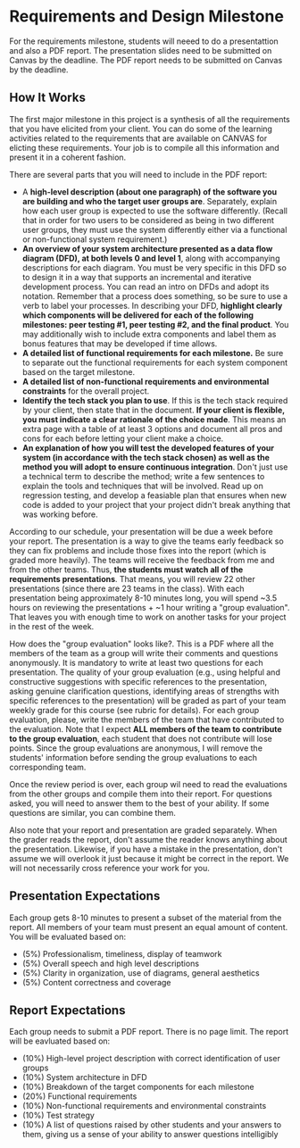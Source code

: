 
# Requirements and Design Milestone

For the requirements milestone, students will neeed to do a presentattion and also a PDF report. The presentation slides need to be submitted on Canvas by the deadline. The PDF report needs to be submitted on Canvas by the deadline.

## How It Works

The first major milestone in this project is a synthesis of all the requirements that you have elicited from your client. You can do some of the learning activities related to the requirements that are available on CANVAS for elicting these requirements. Your job is to compile all this information and present it in a coherent fashion. 

There are several parts that you will need to include in the PDF report:
- A **high-level description (about one paragraph) of the software you are building and who the target user groups are**. Separately, explain how each user group is expected to use the software differently. (Recall that in order for two users to be considered as being in two different user groups, they must use the system differently either via a functional or non-functional system requirement.)
- **An overview of your system architecture presented as a data flow diagram (DFD), at both levels 0 and level 1**, along with accompanying descriptions for each diagram. You must be very specific in this DFD so to design it in a way that supports an incremental and iterative development process. You can read an intro on DFDs and adopt its notation. Remember that a process does something, so be sure to use a verb to label your processes. In describing your DFD, **highlight clearly which components will be delivered for each of the following milestones: peer testing #1, peer testing #2, and the final product**. You may additionally wish to include extra components and label them as bonus features that may be developed if time allows.
- **A detailed list of functional requirements for each milestone.** Be sure to separate out the functional requirements for each system component based on the target milestone.
- **A detailed list of non-functional requirements and environmental constraints** for the overall project.
- **Identify the tech stack you plan to use**. If this is the tech stack required by your client, then state that in the document. **If your client is flexible, you must indicate a clear rationale of the choice made**. This means an extra page with a table of at least 3 options and document all pros and cons for each before letting your client make a choice.
- **An explanation of how you will test the developed features of your system (in accordance with the tech stack chosen) as well as the method you will adopt to ensure continuous integration**. Don't just use a technical term to describe the method; write a few sentences to explain the tools and techniques that will be involved. Read up on regression testing, and develop a feasiable plan that ensures when new code is added to your project that your project didn't break anything that was working before.

According to our schedule, your presentation will be due a week before your report. The presentation is a way to give the teams early feedback so they can fix problems and include those fixes into the report (which is graded more heavily). The teams will receive the feedback from me and from the other teams. Thus, **the students must watch all of the requirements presentations**. That means, you will review 22 other presentations (since there are 23 teams in the class). With each presentation being approximately 8-10 minutes long, you will spend ~3.5 hours on reviewing the presentations + ~1 hour writing a "group evaluation". That leaves you with enough time to work on another tasks for your project in the rest of the week.

How does the "group evaluation" looks like?. This is a PDF where all the members of the team as a group will write their comments and questions anonymously. It is mandatory to write at least two questions for each presentation. The quality of your group evaluation (e.g., using helpful and constructive suggestions with specific references to the presentation, asking genuine clarification questions, identifying areas of strengths with specific references to the presentation) will be graded as part of your team weekly grade for this course (see rubric for details). For each group evaluation, please, write the members of the team that have contributed to the evaluation. Note that I expect **ALL members of the team to contribute to the group evaluation**, each student that does not contribute will lose points. Since the group evaluations are anonymous, I will remove the students' information before sending the group evaluations to each corresponding team.

Once the review period is over, each group wil need to read the evaluations from the other groups and compile them into their report. For questions asked, you will need to answer them to the best of your ability. If some questions are similar, you can combine them.

Also note that your report and presentation are graded separately. When the grader reads the report, don't assume the reader knows anything about the presentation. Likewise, if you have a mistake in the presentation, don't assume we will overlook it just because it might be correct in the report. We will not necessarily cross reference your work for you.


## Presentation Expectations

Each group gets 8-10 minutes to present a subset of the material from the report. All members of your team must present an equal amount of content. You will be evaluated based on:
- (5%) Professionalism, timeliness, display of teamwork
- (5%) Overall speech and high level descriptions
- (5%) Clarity in organization, use of diagrams, general aesthetics
- (5%) Content correctness and coverage


## Report Expectations 

Each group needs to submit a PDF report. There is no page limit. The report will be eavluated based on: 
- (10%) High-level project description with correct identification of user groups
- (10%) System architecture in DFD
- (10%) Breakdown of the target components for each milestone
- (20%) Functional requirements
- (10%) Non-functional requirements and environmental constraints
- (10%) Test strategy
- (10%) A list of questions raised by other students and your answers to them, giving us a sense of your ability to answer questions intelligibly

